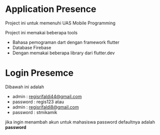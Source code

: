 # Application Presence

Project ini untuk memenuhi UAS Mobile Programming

Project ini memakai beberapa tools
- Bahasa pemograman dart dengan framework flutter
- Database Firebase
- Dengan memakai beberapa library dari flutter.dev

# Login Presemce

Dibawah ini adalah 

- admin     : regisrifaldi44@gmail.com
- password  : regis123
  atau
- admin     : regisrifaldi8@gmail.com
- password  : stmikamik

jika ingin menambah akun untuk mahasiswa password defaultnya adalah **password**

